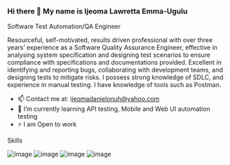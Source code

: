 ### Hi there 👋 My name is Ijeoma Lawretta Emma-Ugulu
Software Test Automation/QA Engineer

Resourceful, self-motivated, results driven professional with over three years’ experience as a Software Quality Assurance Engineer, effective in analysing system specification and designing test scenarios to ensure compliance with specifications and documentations provided. Excellent in identifying and reporting bugs, collaborating with development teams, and designing tests to mitigate risks. I possess strong knowledge of SDLC, and experience in manual testing. I have knowledge of tools such as Postman.

- 📫 Contact me at: ijeomadanielonuh@yahoo.com
- 🌱 I’m currently learning API testing, Mobile and Web UI automation testing
- ⚡ I am Open to work


Skills


  ![image](https://github.com/IjeomaLawretta/IjeomaLawretta/assets/134058771/73d4197d-8805-442c-921f-8af4a209a71b)  ![image](https://github.com/IjeomaLawretta/IjeomaLawretta/assets/134058771/e3e79edb-4174-4b4f-9ef0-1701ff7fd87d)  ![image](https://github.com/IjeomaLawretta/IjeomaLawretta/assets/134058771/e2acc3df-9cab-4ab3-916f-a9a7e160d666)   ![image](https://github.com/IjeomaLawretta/IjeomaLawretta/assets/134058771/da89b23a-2525-4105-a6e9-2cc8f755d6ea)





<!--
**IjeomaLawretta/IjeomaLawretta** is a ✨ _special_ ✨ repository because its `README.md` (this file) appears on your GitHub profile.

Here are some ideas to get you started:

- 🔭 I’m currently working on ...
- 🌱 I’m currently learning ...
- 👯 I’m looking to collaborate on ...
- 🤔 I’m looking for help with ...
- 💬 Ask me about ...
- 📫 How to reach me: ...
- 😄 Pronouns: ...
- ⚡ Fun fact: ...
-->
